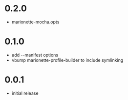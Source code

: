 # 0.2.0
  - marionette-mocha.opts

# 0.1.0
  - add --manifest options
  - vbump marionette-profile-builder to include symlinking

# 0.0.1
  - initial release
